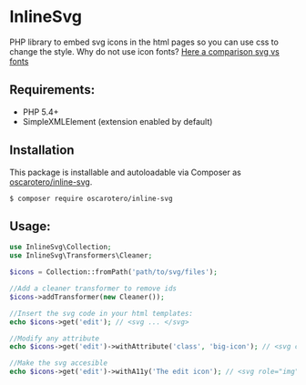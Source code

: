 # InlineSvg

PHP library to embed svg icons in the html pages so you can use css to change the style. Why do not use icon fonts? [Here a comparison svg vs fonts](http://css-tricks.com/icon-fonts-vs-svg/)

## Requirements:

* PHP 5.4+
* SimpleXMLElement (extension enabled by default)

## Installation

This package is installable and autoloadable via Composer as [oscarotero/inline-svg](https://packagist.org/packages/oscarotero/inline-svg).

```
$ composer require oscarotero/inline-svg
```

## Usage:

```php
use InlineSvg\Collection;
use InlineSvg\Transformers\Cleaner;

$icons = Collection::fromPath('path/to/svg/files');

//Add a cleaner transformer to remove ids
$icons->addTransformer(new Cleaner());

//Insert the svg code in your html templates:
echo $icons->get('edit'); // <svg ... </svg>

//Modify any attribute
echo $icons->get('edit')->withAttribute('class', 'big-icon'); // <svg class="big-icon" .. </svg>

//Make the svg accesible
echo $icons->get('edit')->withA11y('The edit icon'); // <svg role="img" aria-labelledby="icon-edit-123-title"><title id="icon-edit-123-title">The edit icon</title> .. </svg>
```

